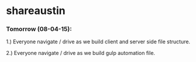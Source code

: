 # shareaustin

### Tomorrow (08-04-15):
1.) Everyone navigate / drive as we build client and server side file structure.

2.) Everyone navigate / drive as we build gulp automation file.
